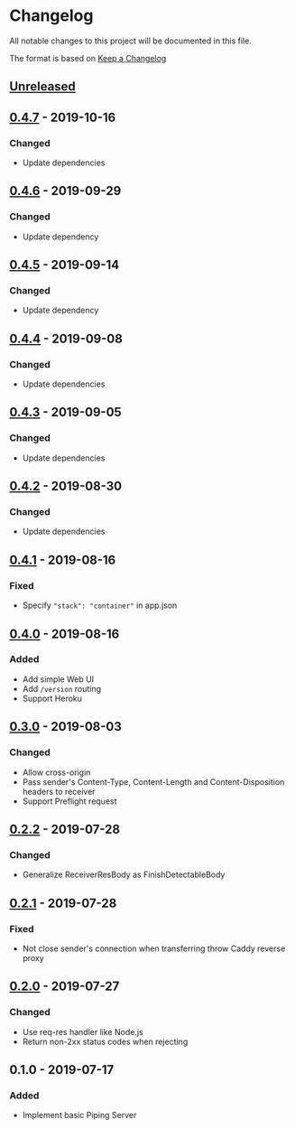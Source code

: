 # Changelog
All notable changes to this project will be documented in this file.

The format is based on [Keep a Changelog](http://keepachangelog.com/en/1.0.0/)

## [Unreleased]

## [0.4.7] - 2019-10-16
### Changed
* Update dependencies

## [0.4.6] - 2019-09-29
### Changed
* Update dependency

## [0.4.5] - 2019-09-14
### Changed
* Update dependency

## [0.4.4] - 2019-09-08
### Changed
* Update dependencies

## [0.4.3] - 2019-09-05
### Changed
* Update dependencies

## [0.4.2] - 2019-08-30
### Changed
* Update dependencies

## [0.4.1] - 2019-08-16
### Fixed
* Specify `"stack": "container"` in app.json

## [0.4.0] - 2019-08-16
### Added
* Add simple Web UI
* Add `/version` routing
* Support Heroku

## [0.3.0] - 2019-08-03
### Changed
* Allow cross-origin
* Pass sender's Content-Type, Content-Length and Content-Disposition headers to receiver
* Support Preflight request

## [0.2.2] - 2019-07-28
### Changed
* Generalize ReceiverResBody as FinishDetectableBody

## [0.2.1] - 2019-07-28
### Fixed
* Not close sender's connection when transferring throw Caddy reverse proxy

## [0.2.0] - 2019-07-27
### Changed
* Use req-res handler like Node.js
* Return non-2xx status codes when rejecting

## 0.1.0 - 2019-07-17
### Added
* Implement basic Piping Server

[Unreleased]: https://github.com/nwtgck/piping-server-rust/compare/v0.4.7...HEAD
[0.4.7]: https://github.com/nwtgck/piping-server-rust/compare/v0.4.6...v0.4.7
[0.4.6]: https://github.com/nwtgck/piping-server-rust/compare/v0.4.5...v0.4.6
[0.4.5]: https://github.com/nwtgck/piping-server-rust/compare/v0.4.4...v0.4.5
[0.4.4]: https://github.com/nwtgck/piping-server-rust/compare/v0.4.3...v0.4.4
[0.4.3]: https://github.com/nwtgck/piping-server-rust/compare/v0.4.2...v0.4.3
[0.4.2]: https://github.com/nwtgck/piping-server-rust/compare/v0.4.1...v0.4.2
[0.4.1]: https://github.com/nwtgck/piping-server-rust/compare/v0.4.0...v0.4.1
[0.4.0]: https://github.com/nwtgck/piping-server-rust/compare/v0.3.0...v0.4.0
[0.3.0]: https://github.com/nwtgck/piping-server-rust/compare/v0.2.2...v0.3.0
[0.2.2]: https://github.com/nwtgck/piping-server-rust/compare/v0.2.1...v0.2.2
[0.2.1]: https://github.com/nwtgck/piping-server-rust/compare/v0.2.0...v0.2.1
[0.2.0]: https://github.com/nwtgck/piping-server-rust/compare/v0.1.0...v0.2.0
